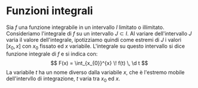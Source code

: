 # Funzioni integrali
Sia $f$ una funzione integrabile in un intervallo $I$ limitato o illimitato. Consideriamo l'integrale di $f$ su un intervallo $J \subset I$. Al variare dell'intervallo $J$ varia il valore dell'integrale, ipotizziamo quindi come estremi di $J$ i valori $[x_{0},x]$ con $x_{0}$ fissato ed $x$ variabile. L'integrale su questo intervallo si dice funzione integrale di $f$ e si indica con: 
$$
F(x) = \int_{x_{0}}^{x} \! f(t) \, \d t
$$
La variabile $t$ ha un nome diverso dalla variabile $x$, che è l'estremo mobile dell'intervllo di integrazione, $t$ varia tra $x_{0}$ ed $x$.